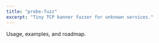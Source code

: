 ```yaml
---
title: "probe-fuzz"
excerpt: "Tiny TCP banner fuzzer for unknown services."
---
```

Usage, examples, and roadmap.
